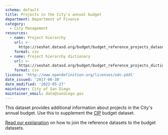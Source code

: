 ```yaml
---
schema: default
title: Projects in the City's annual budget
department: Department of Finance
category:
  - City Management
resources:
  - name: Project hierarchy
    url: >-
      https://seshat.datasd.org/budget/budget_reference_projects_datasd_v1.csv
    format: csv
  - name: Project hierarchy dictionary
    url: >-
      https://seshat.datasd.org/budget/budget_reference_projects_dictionary_datasd.csv
    format: csv
license: 'http://www.opendefinition.org/licenses/odc-pddl'
date_issued: '2017-06-30'
date_modified: '2022-05-27'
maintainer: City of San Diego
maintainer_email: data@sandiego.gov
---
```

This dataset provides additional information about projects in the City's annual budget. Use this to supplement the [CIP](/datasets/capital-budget-fy/) budget dataset. 
<!--more-->

[Read our explanation](/budget-topic/) on how to join the reference datasets to the budget datasets.